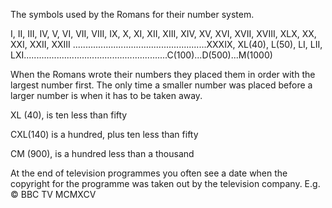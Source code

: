 The symbols used by the Romans for their number system.

I, II, III, IV, V, VI, VII, VIII, IX, X, XI, XII, XIII, XIV, XV, XVI,
XVII, XVIII, XLX, XX, XXI, XXII, XXIII
.....................................................XXXIX, XL(40),
L(50), LI, LII,
LXI.........................................................C(100)...D(500)...M(1000)

When the Romans wrote their numbers they placed them in order with the
largest number first. The only time a smaller number was placed before a
larger number is when it has to be taken away.

XL (40), is ten less than fifty

CXL(140) is a hundred, plus ten less than fifty

CM (900), is a hundred less than a thousand

At the end of television programmes you often see a date when the
copyright for the programme was taken out by the television company.
E.g. © BBC TV MCMXCV
